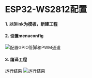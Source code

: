 # ESP32-WS2812配置
#### 1. 以Blink为模板，新建工程
#### 2. 设置menuconfig
![配置GPIO管脚和PWM通道](https://ding-aliyun.oss-cn-shenzhen.aliyuncs.com/esp32/section5_esp32-menuconfig-ws2812.png)
#### 3. 编译工程
运行结果
![运行结果](https://ding-aliyun.oss-cn-shenzhen.aliyuncs.com/esp32/section5_esp32-ws2812-result.png)
